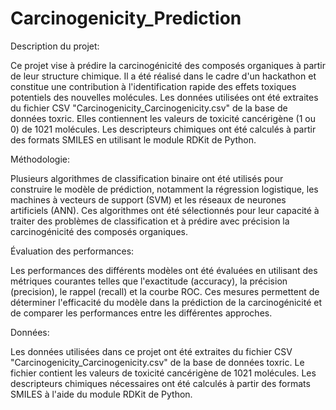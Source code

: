 # Carcinogenicity_Prediction

Description du projet:

Ce projet vise à prédire la carcinogénicité des composés organiques à partir de leur structure chimique. Il a été réalisé dans le cadre d'un hackathon et constitue une contribution à l'identification rapide des effets toxiques potentiels des nouvelles molécules. Les données utilisées ont été extraites du fichier CSV "Carcinogenicity_Carcinogenicity.csv" de la base de données toxric. Elles contiennent les valeurs de toxicité cancérigène (1 ou 0) de 1021 molécules. Les descripteurs chimiques ont été calculés à partir des formats SMILES en utilisant le module RDKit de Python.


Méthodologie:

Plusieurs algorithmes de classification binaire ont été utilisés pour construire le modèle de prédiction, notamment la régression logistique, les machines à vecteurs de support (SVM) et les réseaux de neurones artificiels (ANN). Ces algorithmes ont été sélectionnés pour leur capacité à traiter des problèmes de classification et à prédire avec précision la carcinogénicité des composés organiques.


Évaluation des performances:

Les performances des différents modèles ont été évaluées en utilisant des métriques courantes telles que l'exactitude (accuracy), la précision (precision), le rappel (recall) et la courbe ROC. Ces mesures permettent de déterminer l'efficacité du modèle dans la prédiction de la carcinogénicité et de comparer les performances entre les différentes approches.


Données:

Les données utilisées dans ce projet ont été extraites du fichier CSV "Carcinogenicity_Carcinogenicity.csv" de la base de données toxric. Le fichier contient les valeurs de toxicité cancérigène de 1021 molécules. Les descripteurs chimiques nécessaires ont été calculés à partir des formats SMILES à l'aide du module RDKit de Python.
